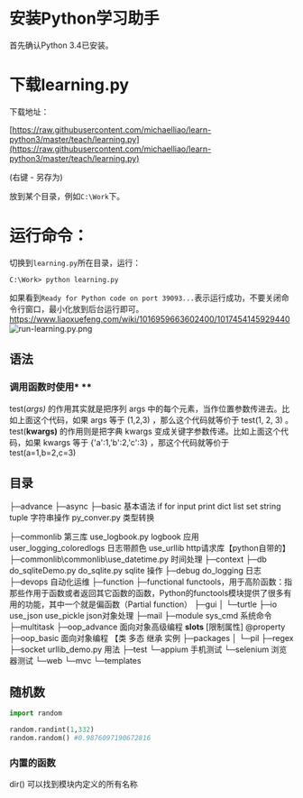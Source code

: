 # 安装Python学习助手

首先确认Python 3.4已安装。

# 下载learning.py

下载地址：

[https://raw.githubusercontent.com/michaelliao/learn-python3/master/teach/learning.py](https://raw.githubusercontent.com/michaelliao/learn-python3/master/teach/learning.py)

(右键 - 另存为)

放到某个目录，例如`C:\Work`下。

# 运行命令：

切换到`learning.py`所在目录，运行：

```
C:\Work> python learning.py
```

如果看到`Ready for Python code on port 39093...`表示运行成功，不要关闭命令行窗口，最小化放到后台运行即可。
https://www.liaoxuefeng.com/wiki/1016959663602400/1017454145929440
![run-learning.py.png](https://raw.githubusercontent.com/michaelliao/learn-python3/master/teach/run-learning.py.png)




## 语法


### 调用函数时使用* **
test(*args)* 的作用其实就是把序列 args 中的每个元素，当作位置参数传进去。比如上面这个代码，如果 args 等于 (1,2,3) ，那么这个代码就等价于 test(1, 2, 3) 。
test(**kwargs)** 的作用则是把字典 kwargs 变成关键字参数传递。比如上面这个代码，如果 kwargs 等于 {'a':1,'b':2,'c':3} ，那这个代码就等价于 test(a=1,b=2,c=3) 



## 目录
├─advance
├─async
├─basic       基本语法 if for input print  dict list set string tuple 字符串操作
              py_conver.py 类型转换 

├─commonlib   第三库 
            use_logbook.py logbook 应用
            user_logging_coloredlogs 日志带颜色
            use_urllib  http请求库【python自带的】
├─commonlib\commonlib\use_datetime.py  时间处理
├─context
├─db
    do_sqliteDemo.py do_sqlite.py sqlite 操作
├─debug
    do_logging 日志
├─devops  自动化运维
├─function
├─functional  functools，用于高阶函数：指那些作用于函数或者返回其它函数的函数，Python的functools模块提供了很多有用的功能，其中一个就是偏函数（Partial function）
├─gui
│  └─turtle
├─io
    use_json use_pickle  json对象处理
├─mail
├─module
       sys_cmd 系统命令
├─multitask
├─oop_advance 面向对象高级编程 __slots__ [限制属性] @property
├─oop_basic  面向对象编程 【类  多态 继承  实例
├─packages
│  └─pil
├─regex
├─socket
         urllib_demo.py   用法
├─test
    └─appium 手机测试
    └─selenium 浏览器测试
└─web
    └─mvc
        └─templates




## 随机数
```python
import random

random.randint(1,332)
random.random() #0.9876097190672816
```
### 内置的函数
dir() 可以找到模块内定义的所有名称
